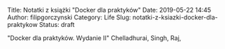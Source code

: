 Title: Notatki z książki "Docker dla praktyków"
Date: 2019-05-22 14:45
Author: filipgorczynski
Category: Life
Slug: notatki-z-ksiazki-docker-dla-praktykow
Status: draft

"Docker dla praktyków. Wydanie II" Chelladhurai, Singh, Raj,

 
